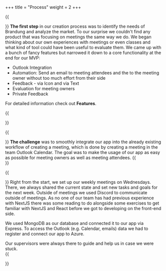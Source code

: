 +++
title = "Process"
weight = 2
+++

{{<section title="How did we start">}}
**The first step** in our creation process was to identify the needs of Brandung and analyze the  market. To our surprise we couldn't find any product that was focusing on meetings the same way we do.
We began thinking about our own experiences with meetings or even classes and what kind of tool could have been useful to evaluate them. We came up with a bunch of fancy features but narrowed it down to a core functionality at the end for our MVP:
* Outlook Integration
* Automation: Send an email to meeting attendees and the to the meeting owner without too much effort from their side
* Feedback - via Icon and via Text
* Evaluation for meeting owners
* Private Feedback

For detailed information check out **Features**.

{{</section>}}

{{<section title="Difficulties">}}
**The challenge** was to smoothly integrate our app into the already existing workflow of creating a meeting, which is done by creating a meeting in the team Outlook Calendar. The goal was to make the usage of our app as easy as possible for meeting owners as well as meeting attendees.
{{</section>}}

{{<section title="Development Process">}}
Right from the start, we set up our weekly meetings on Wednesdays. There, we always shared the current state and set new tasks and goals for the next week. Outside of meetings we used Discord to communicate outside of meetings.
As no one of our team has had previous experience with NextJS there was some reading to do alongside some exercises to get familiar with NextJS and React before we got to developing on the front-end side. 

We used MongoDB as our database and connected it to our app via Express. To access the Outlook (e.g. Calendar, emails) data we had to register and connect our app to Azure. 

Our supervisors were always there to guide and help us in case we were stuck.  
{{</section>}}